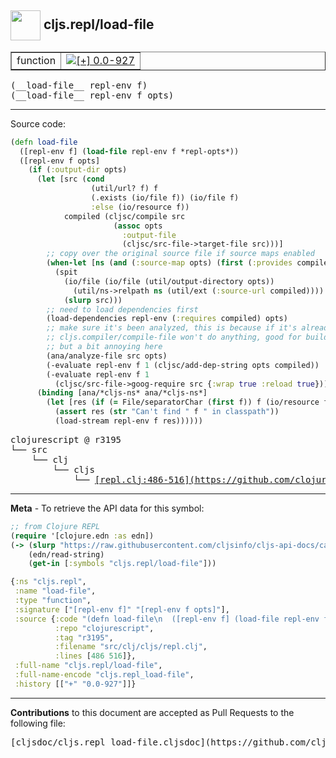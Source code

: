 ## <img width="48px" valign="middle" src="http://i.imgur.com/Hi20huC.png"> cljs.repl/load-file

 <table border="1">
<tr>

<td>function</td>
<td><a href="https://github.com/cljsinfo/cljs-api-docs/tree/0.0-927"><img valign="middle" alt="[+] 0.0-927" src="https://img.shields.io/badge/+-0.0--927-lightgrey.svg"></a> </td>
</tr>
</table>

 <samp>
(__load-file__ repl-env f)<br>
</samp>
 <samp>
(__load-file__ repl-env f opts)<br>
</samp>

---





Source code:

```clj
(defn load-file
  ([repl-env f] (load-file repl-env f *repl-opts*))
  ([repl-env f opts]
    (if (:output-dir opts)
      (let [src (cond
                  (util/url? f) f
                  (.exists (io/file f)) (io/file f)
                  :else (io/resource f))
            compiled (cljsc/compile src
                       (assoc opts
                         :output-file
                         (cljsc/src-file->target-file src)))]
        ;; copy over the original source file if source maps enabled
        (when-let [ns (and (:source-map opts) (first (:provides compiled)))]
          (spit
            (io/file (io/file (util/output-directory opts))
              (util/ns->relpath ns (util/ext (:source-url compiled))))
            (slurp src)))
        ;; need to load dependencies first
        (load-dependencies repl-env (:requires compiled) opts)
        ;; make sure it's been analyzed, this is because if it's already compiled
        ;; cljs.compiler/compile-file won't do anything, good for builds,
        ;; but a bit annoying here
        (ana/analyze-file src opts)
        (-evaluate repl-env f 1 (cljsc/add-dep-string opts compiled))
        (-evaluate repl-env f 1
          (cljsc/src-file->goog-require src {:wrap true :reload true})))
      (binding [ana/*cljs-ns* ana/*cljs-ns*]
        (let [res (if (= File/separatorChar (first f)) f (io/resource f))]
          (assert res (str "Can't find " f " in classpath"))
          (load-stream repl-env f res))))))
```

 <pre>
clojurescript @ r3195
└── src
    └── clj
        └── cljs
            └── <ins>[repl.clj:486-516](https://github.com/clojure/clojurescript/blob/r3195/src/clj/cljs/repl.clj#L486-L516)</ins>
</pre>


---

__Meta__ - To retrieve the API data for this symbol:

```clj
;; from Clojure REPL
(require '[clojure.edn :as edn])
(-> (slurp "https://raw.githubusercontent.com/cljsinfo/cljs-api-docs/catalog/cljs-api.edn")
    (edn/read-string)
    (get-in [:symbols "cljs.repl/load-file"]))
```

```clj
{:ns "cljs.repl",
 :name "load-file",
 :type "function",
 :signature ["[repl-env f]" "[repl-env f opts]"],
 :source {:code "(defn load-file\n  ([repl-env f] (load-file repl-env f *repl-opts*))\n  ([repl-env f opts]\n    (if (:output-dir opts)\n      (let [src (cond\n                  (util/url? f) f\n                  (.exists (io/file f)) (io/file f)\n                  :else (io/resource f))\n            compiled (cljsc/compile src\n                       (assoc opts\n                         :output-file\n                         (cljsc/src-file->target-file src)))]\n        ;; copy over the original source file if source maps enabled\n        (when-let [ns (and (:source-map opts) (first (:provides compiled)))]\n          (spit\n            (io/file (io/file (util/output-directory opts))\n              (util/ns->relpath ns (util/ext (:source-url compiled))))\n            (slurp src)))\n        ;; need to load dependencies first\n        (load-dependencies repl-env (:requires compiled) opts)\n        ;; make sure it's been analyzed, this is because if it's already compiled\n        ;; cljs.compiler/compile-file won't do anything, good for builds,\n        ;; but a bit annoying here\n        (ana/analyze-file src opts)\n        (-evaluate repl-env f 1 (cljsc/add-dep-string opts compiled))\n        (-evaluate repl-env f 1\n          (cljsc/src-file->goog-require src {:wrap true :reload true})))\n      (binding [ana/*cljs-ns* ana/*cljs-ns*]\n        (let [res (if (= File/separatorChar (first f)) f (io/resource f))]\n          (assert res (str \"Can't find \" f \" in classpath\"))\n          (load-stream repl-env f res))))))",
          :repo "clojurescript",
          :tag "r3195",
          :filename "src/clj/cljs/repl.clj",
          :lines [486 516]},
 :full-name "cljs.repl/load-file",
 :full-name-encode "cljs.repl_load-file",
 :history [["+" "0.0-927"]]}

```

---

__Contributions__ to this document are accepted as Pull Requests to the following file:

 <pre>
[cljsdoc/cljs.repl_load-file.cljsdoc](https://github.com/cljsinfo/cljs-api-docs/blob/master/cljsdoc/cljs.repl_load-file.cljsdoc)
</pre>

